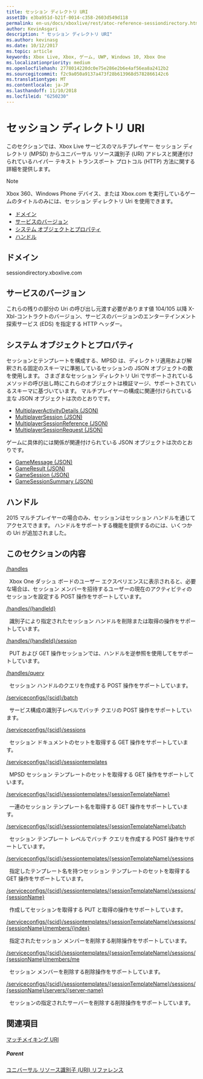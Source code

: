 ```yaml
---
title: セッション ディレクトリ URI
assetID: e3ba951d-b21f-0014-c358-2603d549d118
permalink: en-us/docs/xboxlive/rest/atoc-reference-sessiondirectory.html
author: KevinAsgari
description: " セッション ディレクトリ URI"
ms.author: kevinasg
ms.date: 10/12/2017
ms.topic: article
keywords: Xbox Live, Xbox, ゲーム, UWP, Windows 10, Xbox One
ms.localizationpriority: medium
ms.openlocfilehash: 2778014220dc0e75e286e2b6e4af56ea8a2412b2
ms.sourcegitcommit: f2c9a050a9137a473f28b613968d5782866142c6
ms.translationtype: MT
ms.contentlocale: ja-JP
ms.lasthandoff: 11/10/2018
ms.locfileid: "6250230"
---
```

# <a name="session-directory-uris"></a>セッション ディレクトリ URI

このセクションでは、Xbox Live サービスのマルチプレイヤー セッション ディレクトリ (MPSD) からユニバーサル リソース識別子 (URI) アドレスと関連付けられているハイパー テキスト トランスポート プロトコル (HTTP) 方法に関する詳細を提供します。


> [!NOTE] 
> Xbox 360、Windows Phone デバイス、または Xbox.com を実行しているゲームのタイトルのみには、セッション ディレクトリ Uri を使用できます。  


  * [ドメイン](#ID4EUB)
  * [サービスのバージョン](#ID4EZB)
  * [システム オブジェクトとプロパティ](#ID4EAC)
  * [ハンドル](#ID4EBE)

<a id="ID4EUB"></a>


## <a name="domain"></a>ドメイン
sessiondirectory.xboxlive.com  
<a id="ID4EZB"></a>


## <a name="service-version"></a>サービスのバージョン

これらの残りの部分の Uri の呼び出し元渡す必要があります値 104/105 以降 X-Xbl-コントラクトのバージョン、サービスのバージョンのエンターテインメント探索サービス (EDS) を指定する HTTP ヘッダー。

<a id="ID4EAC"></a>


## <a name="system-objects-and-properties"></a>システム オブジェクトとプロパティ

セッションとテンプレートを構成する、MPSD は、ディレクトリ適用および解釈される固定のスキーマに準拠しているセッションの JSON オブジェクトの数を使用します。 さまざまなセッション ディレクトリ Uri でサポートされているメソッドの呼び出し時にこれらのオブジェクトは検証マージ、サポートされているスキーマに基づいています。 マルチプレイヤーの構成に関連付けられている主な JSON オブジェクトは次のとおりです。

   *  [MultiplayerActivityDetails (JSON)](../../json/json-multiplayeractivitydetails.md)
   *  [MultiplayerSession (JSON)](../../json/json-multiplayersession.md)
   *  [MultiplayerSessionReference (JSON)](../../json/json-multiplayersessionreference.md)
   *  [MultiplayerSessionRequest (JSON)](../../json/json-multiplayersessionrequest.md)


ゲームに具体的には関係が関連付けられている JSON オブジェクトは次のとおりです。

   *  [GameMessage (JSON)](../../json/json-gamemessage.md)
   *  [GameResult (JSON)](../../json/json-gameresult.md)
   *  [GameSession (JSON)](../../json/json-gamesession.md)
   *  [GameSessionSummary (JSON)](../../json/json-gamesessionsummary.md)


<a id="ID4EBE"></a>


## <a name="handles"></a>ハンドル

2015 マルチプレイヤーの場合のみ、セッションはセッション ハンドルを通じてアクセスできます。 ハンドルをサポートする機能を提供するのには、いくつかの Uri が追加されました。  
<a id="ID4EFE"></a>


## <a name="in-this-section"></a>このセクションの内容

[/handles](uri-handles.md)

&nbsp;&nbsp;Xbox One ダッシュ ボードのユーザー エクスペリエンスに表示されると、必要な場合は、セッション メンバーを招待するユーザーの現在のアクティビティのセッションを設定する POST 操作をサポートしています。

[/handles/{handleId}](uri-handleshandleid.md)

&nbsp;&nbsp;識別子により指定されたセッション ハンドルを削除または取得の操作をサポートしています。

[/handles/{handleId}/session](uri-handleshandleidsession.md)

&nbsp;&nbsp;PUT および GET 操作セッションでは、ハンドルを逆参照を使用してをサポートしています。

[/handles/query](uri-handlesquery.md)

&nbsp;&nbsp;セッション ハンドルのクエリを作成する POST 操作をサポートしています。

[/serviceconfigs/{scid}/batch](uri-serviceconfigsscidbatch.md)

&nbsp;&nbsp;サービス構成の識別子レベルでバッチ クエリの POST 操作をサポートしています。

[/serviceconfigs/{scid}/sessions](uri-serviceconfigsscidsessions.md)

&nbsp;&nbsp;セッション ドキュメントのセットを取得する GET 操作をサポートしています。

[/serviceconfigs/{scid}/sessiontemplates](uri-serviceconfigsscidsessiontemplates.md)

&nbsp;&nbsp;MPSD セッション テンプレートのセットを取得する GET 操作をサポートしています。

[/serviceconfigs/{scid}/sessiontemplates/{sessionTemplateName}](uri-serviceconfigsscidsessiontemplatessessiontemplatename.md)

&nbsp;&nbsp;一連のセッション テンプレート名を取得する GET 操作をサポートしています。

[/serviceconfigs/{scid}/sessiontemplates/{sessionTemplateName}/batch](uri-serviceconfigscidsessiontemplatessessiontemplatenamebatch.md)

&nbsp;&nbsp;セッション テンプレート レベルでバッチ クエリを作成する POST 操作をサポートしています。

[/serviceconfigs/{scid}/sessiontemplates/{sessionTemplateName}/sessions](uri-serviceconfigsscidsessiontemplatessessiontemplatenamesessions.md)

&nbsp;&nbsp;指定したテンプレート名を持つセッション テンプレートのセットを取得する GET 操作をサポートしています。

[/serviceconfigs/{scid}/sessiontemplates/{sessionTemplateName}/sessions/{sessionName}](uri-serviceconfigsscidsessiontemplatessessiontemplatenamesessionssessionname.md)

&nbsp;&nbsp;作成してセッションを取得する PUT と取得の操作をサポートしています。

[/serviceconfigs/{scid}/sessiontemplates/{sessionTemplateName}/sessions/{sessionName}/members/{index}](uri-serviceconfigsscidsessiontemplatessessiontemplatenamesessionnamemembersindex.md)

&nbsp;&nbsp;指定されたセッション メンバーを削除する削除操作をサポートしています。

[/serviceconfigs/{scid}/sessiontemplates/{sessionTemplateName}/sessions/{sessionName}/members/me](uri-serviceconfigsscidsessiontemplatessessiontemplatenamesessionssessionnamemembersme.md)

&nbsp;&nbsp;セッション メンバーを削除する削除操作をサポートしています。

[/serviceconfigs/{scid}/sessiontemplates/{sessionTemplateName}/sessions/{sessionName}/servers/{server-name}](uri-serviceconfigsscidsessiontemplatessessiontemplatenamesessionnamemembersservername.md)

&nbsp;&nbsp;セッションの指定されたサーバーを削除する削除操作をサポートしています。

<a id="ID4ESF"></a>


## <a name="see-also"></a>関連項目

<a id="ID4EUF"></a>

   [マッチメイキング URI](../matchtickets/atoc-reference-matchtickets.md)


<a id="ID4E1F"></a>


##### <a name="parent"></a>Parent

[ユニバーサル リソース識別子 (URI) リファレンス](../atoc-xboxlivews-reference-uris.md)
